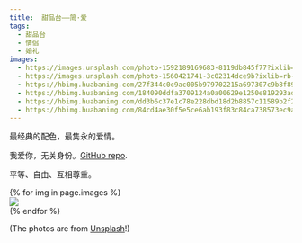 ```yaml
---
title:  甜品台——简·爱
tags:
  - 甜品台
  - 情侣
  - 婚礼
images:
  - https://images.unsplash.com/photo-1592189169683-8119db845f77?ixlib=rb-1.2.1&ixid=eyJhcHBfaWQiOjEyMDd9&auto=format&fit=crop&w=334&q=80
  - https://images.unsplash.com/photo-1560421741-3c02314dce9b?ixlib=rb-1.2.1&ixid=eyJhcHBfaWQiOjEyMDd9&auto=format&fit=crop&w=1050&q=80
  - https://hbimg.huabanimg.com/27f344c0c9ac005b979702215a697307c9b8f89dbbff-MLhhXx_fw658/format/webp
  - https://hbimg.huabanimg.com/184090ddfa3709124a0a00629e1250e819293ad1a80fc-KO4698_fw658/format/webp
  - https://hbimg.huabanimg.com/dd3b6c37e1c78e228dbd18d2b8857c11589b2f23c4042-pVET9v_fw658/format/webp
  - https://hbimg.huabanimg.com/84cd4ae30f5e5ce6ab193f83c84ca738573ec9ab6643c-HutzYz_fw658/format/webp
---
```


最经典的配色，最隽永的爱情。

<!--more-->

我爱你，无关身份。[GitHub repo](https://github.com/sfreytag/friday-theme/tree/master/_posts).

平等、自由、互相尊重。

<div class="card-columns">
    {% for img in page.images %}
    <div class="card" data-toggle="modal" data-target="#exampleModal" data-img="{{ img }}">
        <img class="card-img-top" src="{{ img }}" />
    </div>
    {% endfor %}
</div>

(The photos are from [Unsplash](http://www.unsplash.com)!)

<div class="modal fade" id="exampleModal">
  <div class="modal-dialog modal-lg modal-dialog-centered">
    <div class="modal-content">
      <div class="modal-body">
        <img class="modal-img w-100" />
      </div>
    </div>
  </div>
</div>

<script type="text/javascript">
  $(document).ready(function() {
    $('#exampleModal').on('show.bs.modal', function (event) {
      var button = $(event.relatedTarget)
      var img = button.data('img')
      var modal = $(this)
      modal.find('.modal-img').attr('src', img)
    })
  })
</script>




